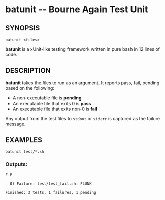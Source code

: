 # batunit -- Bourne Again Test Unit

## SYNOPSIS

    batunit <files>

**batunit** is a xUnit-like testing framework written in pure bash in 12 lines
of code.

## DESCRIPTION

**batunit** takes the files to run as an argument. It reports pass, fail,
pending based on the following:

* A non-executable file is **pending**
* An executable file that exits 0 is **pass**
* An executable file that exits non-0 is **fail**

Any output from the test files to `stdout` or `stderr` is captured as the
failure message.

## EXAMPLES

    batunit test/*.sh

### Outputs:

    F.P
    
      0) Failure: test/test_fail.sh: FLUNK
    
    Finished: 3 tests, 1 failures, 1 pending
